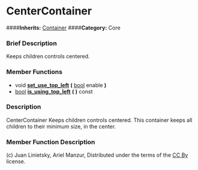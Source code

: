 #  CenterContainer  
####**Inherits:** [Container](class_container)
####**Category:** Core

###  Brief Description  
Keeps children controls centered.

###  Member Functions 
  * void  **[set&#95;use&#95;top&#95;left](#set_use_top_left)**  **(** [bool](class_bool) enable  **)**
  * [bool](class_bool)  **[is&#95;using&#95;top&#95;left](#is_using_top_left)**  **(** **)** const

###  Description  
CenterContainer Keeps children controls centered. This container keeps all children to their minimum size, in the center.

###  Member Function Description  


(c) Juan Linietsky, Ariel Manzur, Distributed under the terms of the [CC By](https://creativecommons.org/licenses/by/3.0/legalcode) license.
